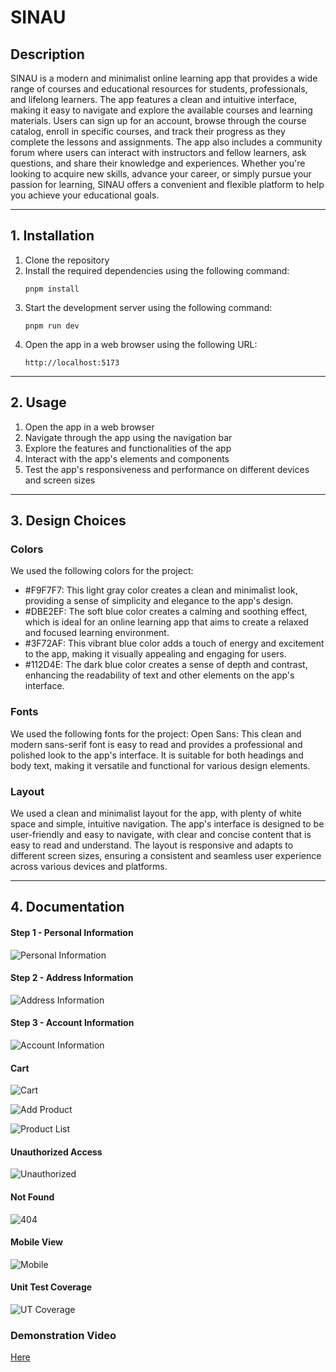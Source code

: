 # SINAU

## Description

SINAU is a modern and minimalist online learning app that provides a wide range of courses and educational resources for students, professionals, and lifelong learners. The app features a clean and intuitive interface, making it easy to navigate and explore the available courses and learning materials. Users can sign up for an account, browse through the course catalog, enroll in specific courses, and track their progress as they complete the lessons and assignments. The app also includes a community forum where users can interact with instructors and fellow learners, ask questions, and share their knowledge and experiences. Whether you're looking to acquire new skills, advance your career, or simply pursue your passion for learning, SINAU offers a convenient and flexible platform to help you achieve your educational goals.

---

## 1. Installation

1. Clone the repository
2. Install the required dependencies using the following command:
   ```
   pnpm install
   ```
3. Start the development server using the following command:
   ```
   pnpm run dev
   ```
4. Open the app in a web browser using the following URL:
   ```
   http://localhost:5173
   ```

---

## 2. Usage

1. Open the app in a web browser
2. Navigate through the app using the navigation bar
3. Explore the features and functionalities of the app
4. Interact with the app's elements and components
5. Test the app's responsiveness and performance on different devices and screen sizes

---

## 3. Design Choices

### Colors

We used the following colors for the project:

- #F9F7F7: This light gray color creates a clean and minimalist look, providing a sense of simplicity and elegance to the app's design.
- #DBE2EF: The soft blue color creates a calming and soothing effect, which is ideal for an online learning app that aims to create a relaxed and focused learning environment.
- #3F72AF: This vibrant blue color adds a touch of energy and excitement to the app, making it visually appealing and engaging for users.
- #112D4E: The dark blue color creates a sense of depth and contrast, enhancing the readability of text and other elements on the app's interface.

### Fonts

We used the following fonts for the project:
Open Sans: This clean and modern sans-serif font is easy to read and provides a professional and polished look to the app's interface. It is suitable for both headings and body text, making it versatile and functional for various design elements.

### Layout

We used a clean and minimalist layout for the app, with plenty of white space and simple, intuitive navigation. The app's interface is designed to be user-friendly and easy to navigate, with clear and concise content that is easy to read and understand. The layout is responsive and adapts to different screen sizes, ensuring a consistent and seamless user experience across various devices and platforms.

---

## 4. Documentation

#### Step 1 - Personal Information

![Personal Information](./public/docs/doc-1.png)

#### Step 2 - Address Information

![Address Information](./public/docs/doc-2.png)

#### Step 3 - Account Information

![Account Information](./public/docs/doc-3.png)

#### Cart

![Cart](./public/docs/doc-5.png)

![Add Product](./public/docs/doc-6.png)

![Product List](./public/docs/doc-7.png)

#### Unauthorized Access

![Unauthorized](./public/docs/doc-8.png)

#### Not Found

![404](./public/docs/doc-9.png)

#### Mobile View

![Mobile](./public/docs/doc-4.png)

#### Unit Test Coverage

![UT Coverage](./public/docs/doc-10.png)

### Demonstration Video

[Here](https://drive.google.com/file/d/1EsVdf0iCKhtCx6Y0KEo_P2AZeqUYHT5V/view?usp=sharing)
